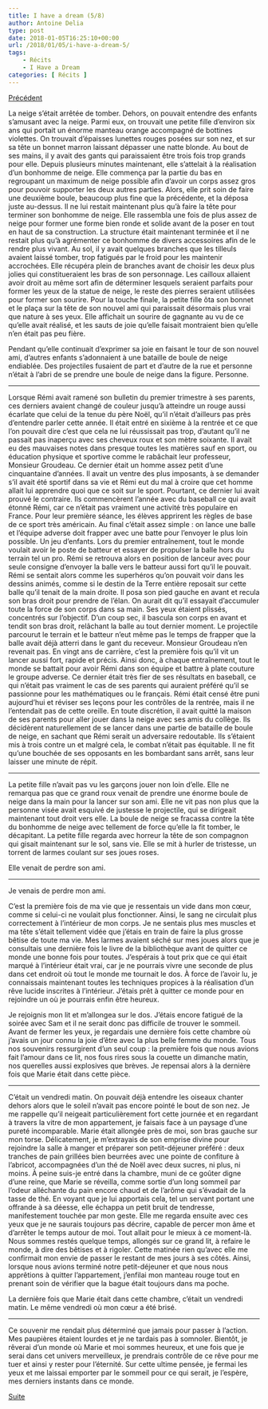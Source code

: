 ```yaml
---
title: I have a dream (5/8)
author: Antoine Delia
type: post
date: 2018-01-05T16:25:10+00:00
url: /2018/01/05/i-have-a-dream-5/
tags:
    - Récits
    - I Have a Dream
categories: [ Récits ]
---
```

[Précédent][1]

La neige s’était arrêtée de tomber. Dehors, on pouvait entendre des enfants s’amusant avec la neige. Parmi eux, on trouvait une petite fille d’environ six ans qui portait un énorme manteau orange accompagné de bottines violettes. On trouvait d’épaisses lunettes rouges posées sur son nez, et sur sa tête un bonnet marron laissant dépasser une natte blonde. Au bout de ses mains, il y avait des gants qui paraissaient être trois fois trop grands pour elle. Depuis plusieurs minutes maintenant, elle s’attelait à la réalisation d’un bonhomme de neige. Elle commença par la partie du bas en regroupant un maximum de neige possible afin d’avoir un corps assez gros pour pouvoir supporter les deux autres parties. Alors, elle prit soin de faire une deuxième boule, beaucoup plus fine que la précédente, et la déposa juste au-dessus. Il ne lui restait maintenant plus qu’à faire la tête pour terminer son bonhomme de neige. Elle rassembla une fois de plus assez de neige pour former une forme bien ronde et solide avant de la poser en tout en haut de sa construction. La structure était maintenant terminée et il ne restait plus qu’à agrémenter ce bonhomme de divers accessoires afin de le rendre plus vivant. Au sol, il y avait quelques branches que les tilleuls avaient laissé tomber, trop fatigués par le froid pour les maintenir accrochées. Elle récupéra plein de branches avant de choisir les deux plus jolies qui constitueraient les bras de son personnage. Les cailloux allaient avoir droit au même sort afin de déterminer lesquels seraient parfaits pour former les yeux de la statue de neige, le reste des pierres seraient utilisées pour former son sourire. Pour la touche finale, la petite fille ôta son bonnet et le plaça sur la tête de son nouvel ami qui paraissait désormais plus vrai que nature à ses yeux. Elle affichait un sourire de gagnante au vu de ce qu’elle avait réalisé, et les sauts de joie qu’elle faisait montraient bien qu’elle n’en était pas peu fière.

Pendant qu’elle continuait d’exprimer sa joie en faisant le tour de son nouvel ami, d’autres enfants s’adonnaient à une bataille de boule de neige endiablée. Des projectiles fusaient de part et d’autre de la rue et personne n’était à l’abri de se prendre une boule de neige dans la figure. Personne.

* * *

Lorsque Rémi avait ramené son bulletin du premier trimestre à ses parents, ces derniers avaient changé de couleur jusqu’à atteindre un rouge aussi écarlate que celui de la tenue du père Noël, qu’il n’était d’ailleurs pas près d’entendre parler cette année. Il était entré en sixième à la rentrée et ce que l’on pouvait dire c’est que cela ne lui réussissait pas trop, d’autant qu’il ne passait pas inaperçu avec ses cheveux roux et son mètre soixante. Il avait eu des mauvaises notes dans presque toutes les matières sauf en sport, ou éducation physique et sportive comme le rabâchait leur professeur, Monsieur Groudeau. Ce dernier était un homme assez petit d’une cinquantaine d’années. Il avait un ventre des plus imposants, à se demander s’il avait été sportif dans sa vie et Rémi eut du mal à croire que cet homme allait lui apprendre quoi que ce soit sur le sport. Pourtant, ce dernier lui avait prouvé le contraire. Ils commencèrent l’année avec du baseball ce qui avait étonné Rémi, car ce n’était pas vraiment une activité très populaire en France. Pour leur première séance, les élèves apprirent les règles de base de ce sport très américain. Au final c’était assez simple : on lance une balle et l’équipe adverse doit frapper avec une batte pour l’envoyer le plus loin possible. Un jeu d’enfants. Lors du premier entraînement, tout le monde voulait avoir le poste de batteur et essayer de propulser la balle hors du terrain tel un pro. Rémi se retrouva alors en position de lanceur avec pour seule consigne d’envoyer la balle vers le batteur aussi fort qu’il le pouvait. Rémi se sentait alors comme les superhéros qu’on pouvait voir dans les dessins animés, comme si le destin de la Terre entière reposait sur cette balle qu’il tenait de la main droite. Il posa son pied gauche en avant et recula son bras droit pour prendre de l’élan. On aurait dit qu’il essayait d’accumuler toute la force de son corps dans sa main. Ses yeux étaient plissés, concentrés sur l’objectif. D’un coup sec, il bascula son corps en avant et tendit son bras droit, relâchant la balle au tout dernier moment. Le projectile parcourut le terrain et le batteur n’eut même pas le temps de frapper que la balle avait déjà atterri dans le gant du receveur. Monsieur Groudeau n’en revenait pas. En vingt ans de carrière, c’est la première fois qu’il vit un lancer aussi fort, rapide et précis. Ainsi donc, à chaque entraînement, tout le monde se battait pour avoir Rémi dans son équipe et battre à plate couture le groupe adverse. Ce dernier était très fier de ses résultats en baseball, ce qui n’était pas vraiment le cas de ses parents qui auraient préféré qu’il se passionne pour les mathématiques ou le français. Rémi était censé être puni aujourd’hui et réviser ses leçons pour les contrôles de la rentrée, mais il ne l’entendait pas de cette oreille. En toute discrétion, il avait quitté la maison de ses parents pour aller jouer dans la neige avec ses amis du collège. Ils décidèrent naturellement de se lancer dans une partie de bataille de boule de neige, en sachant que Rémi serait un adversaire redoutable. Ils s’étaient mis à trois contre un et malgré cela, le combat n’était pas équitable. Il ne fit qu’une bouchée de ses opposants en les bombardant sans arrêt, sans leur laisser une minute de répit.

* * *

La petite fille n’avait pas vu les garçons jouer non loin d’elle. Elle ne remarqua pas que ce grand roux venait de prendre une énorme boule de neige dans la main pour la lancer sur son ami. Elle ne vit pas non plus que la personne visée avait esquivé de justesse le projectile, qui se dirigeait maintenant tout droit vers elle. La boule de neige se fracassa contre la tête du bonhomme de neige avec tellement de force qu’elle la fit tomber, le décapitant. La petite fille regarda avec horreur la tête de son compagnon qui gisait maintenant sur le sol, sans vie. Elle se mit à hurler de tristesse, un torrent de larmes coulant sur ses joues roses.

Elle venait de perdre son ami.

* * *

Je venais de perdre mon ami.

C’est la première fois de ma vie que je ressentais un vide dans mon cœur, comme si celui-ci ne voulait plus fonctionner. Ainsi, le sang ne circulait plus correctement à l’intérieur de mon corps. Je ne sentais plus mes muscles et ma tête s’était tellement vidée que j’étais en train de faire la plus grosse bêtise de toute ma vie. Mes larmes avaient séché sur mes joues alors que je consultais une dernière fois le livre de la bibliothèque avant de quitter ce monde une bonne fois pour toutes. J’espérais à tout prix que ce qui était marqué à l’intérieur était vrai, car je ne pourrais vivre une seconde de plus dans cet endroit où tout le monde me tournait le dos. À force de l’avoir lu, je connaissais maintenant toutes les techniques propices à la réalisation d’un rêve lucide inscrites à l’intérieur. J’étais prêt à quitter ce monde pour en rejoindre un où je pourrais enfin être heureux.

Je rejoignis mon lit et m’allongea sur le dos. J’étais encore fatigué de la soirée avec Sam et il ne serait donc pas difficile de trouver le sommeil. Avant de fermer les yeux, je regardais une dernière fois cette chambre où j’avais un jour connu la joie d’être avec la plus belle femme du monde. Tous nos souvenirs ressurgirent d’un seul coup : la première fois que nous avions fait l’amour dans ce lit, nos fous rires sous la couette un dimanche matin, nos querelles aussi explosives que brèves. Je repensai alors à la dernière fois que Marie était dans cette pièce.

* * *

C’était un vendredi matin. On pouvait déjà entendre les oiseaux chanter dehors alors que le soleil n’avait pas encore pointé le bout de son nez. Je me rappelle qu’il neigeait particulièrement fort cette journée et en regardant à travers la vitre de mon appartement, je faisais face à un paysage d’une pureté incomparable. Marie était allongée près de moi, son bras gauche sur mon torse. Délicatement, je m’extrayais de son emprise divine pour rejoindre la salle à manger et préparer son petit-déjeuner préféré : deux tranches de pain grillées bien beurrées avec une pointe de confiture à l’abricot, accompagnées d’un thé de Noël avec deux sucres, ni plus, ni moins. À peine suis-je entré dans la chambre, muni de ce goûter digne d’une reine, que Marie se réveilla, comme sortie d’un long sommeil par l’odeur alléchante du pain encore chaud et de l’arôme qui s’évadait de la tasse de thé. En voyant que je lui apportais cela, tel un servant portant une offrande à sa déesse, elle échappa un petit bruit de tendresse, manifestement touchée par mon geste. Elle me regarda ensuite avec ces yeux que je ne saurais toujours pas décrire, capable de percer mon âme et d’arrêter le temps autour de moi. Tout allait pour le mieux à ce moment-là. Nous sommes restés quelque temps, allongés sur ce grand lit, à refaire le monde, à dire des bêtises et à rigoler. Cette matinée rien qu’avec elle me confirmait mon envie de passer le restant de mes jours à ses côtés. Ainsi, lorsque nous avions terminé notre petit-déjeuner et que nous nous apprêtions à quitter l’appartement, j’enfilai mon manteau rouge tout en prenant soin de vérifier que la bague était toujours dans ma poche.

La dernière fois que Marie était dans cette chambre, c’était un vendredi matin. Le même vendredi où mon cœur a été brisé.

* * *

Ce souvenir me rendait plus déterminé que jamais pour passer à l’action. Mes paupières étaient lourdes et je ne tardais pas à somnoler. Bientôt, je rêverai d’un monde où Marie et moi sommes heureux, et une fois que je serai dans cet univers merveilleux, je prendrais contrôle de ce rêve pour me tuer et ainsi y rester pour l’éternité. Sur cette ultime pensée, je fermai les yeux et me laissai emporter par le sommeil pour ce qui serait, je l’espère, mes derniers instants dans ce monde.

[Suite][2]

 [1]: https://blog.antoinedelia.fr/2017/12/13/i-have-a-dream-4/
 [2]: https://blog.antoinedelia.fr/2018/02/07/i-have-a-dream-6/